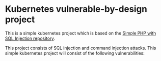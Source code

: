 # Kubernetes vulnerable-by-design project

This is a simple kubernetes project which is based on the [Simple PHP with SQL Injection repository](https://github.com/shy2net/simple-php-with-sql-injection).

This project consists of SQL injection and command injection attacks.
This simple kubernetes project will consist of the following vulnerabilities:

